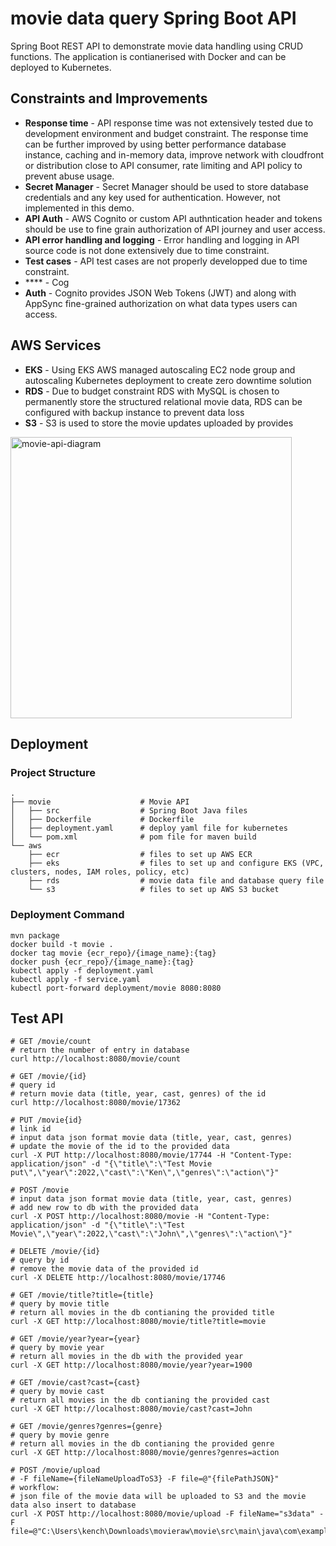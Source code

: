 # movie data query Spring Boot API
Spring Boot REST API to demonstrate movie data handling using CRUD functions. The application is contianerised with Docker and can be deployed to Kubernetes.

## Constraints and Improvements

* **Response time** - API response time was not extensively tested due to development environment and budget constraint. The response time can be further improved by using better performance database instance, caching and in-memory data, improve network with cloudfront or distribution close to API consumer, rate limiting and API policy to prevent abuse usage.
* **Secret Manager** - Secret Manager should be used to store database credentials and any key used for authentication. However, not implemented in this demo.
* **API Auth** - AWS Cognito or custom API authntication header and tokens should be use to fine grain authorization of API journey and user access.
* **API error handling and logging** - Error handling and logging in API source code is not done extensively due to time constraint.
* **Test cases** - API test cases are not properly developped due to time constraint.
* **** - Cog
* **Auth** - Cognito provides JSON Web Tokens (JWT) and along with AppSync fine-grained authorization on what data types users can access.

## AWS Services
* **EKS** - Using EKS AWS managed autoscaling EC2 node group and autoscaling Kubernetes deployment to create zero downtime solution
* **RDS** - Due to budget constraint RDS with MySQL is chosen to permanently store the structured relational movie data, RDS can be configured with backup instance to prevent data loss
* **S3**  - S3 is used to store the movie updates uploaded by provides
<img width="450" alt="movie-api-diagram" src="https://user-images.githubusercontent.com/18232987/207712924-6cd5f5b0-f511-455d-a379-7d0d0262f7d8.png">

## Deployment

### Project Structure

    .
    ├── movie                    # Movie API
    │   ├── src                  # Spring Boot Java files
    │   ├── Dockerfile           # Dockerfile
    │   ├── deployment.yaml      # deploy yaml file for kubernetes
    │   └── pom.xml              # pom file for maven build 
    └── aws
        ├── ecr                  # files to set up AWS ECR
        ├── eks                  # files to set up and configure EKS (VPC, clusters, nodes, IAM roles, policy, etc)
        ├── rds                  # movie data file and database query file
        └── s3                   # files to set up AWS S3 bucket
    

### Deployment Command
```ssh
mvn package
docker build -t movie .
docker tag movie {ecr_repo}/{image_name}:{tag}
docker push {ecr_repo}/{image_name}:{tag}
kubectl apply -f deployment.yaml
kubectl apply -f service.yaml
kubectl port-forward deployment/movie 8080:8080
```

## Test API
```shell
# GET /movie/count
# return the number of entry in database
curl http://localhost:8080/movie/count

# GET /movie/{id}
# query id
# return movie data (title, year, cast, genres) of the id
curl http://localhost:8080/movie/17362

# PUT /movie{id}
# link id
# input data json format movie data (title, year, cast, genres)
# update the movie of the id to the provided data
curl -X PUT http://localhost:8080/movie/17744 -H "Content-Type: application/json" -d "{\"title\":\"Test Movie put\",\"year\":2022,\"cast\":\"Ken\",\"genres\":\"action\"}"

# POST /movie
# input data json format movie data (title, year, cast, genres)
# add new row to db with the provided data
curl -X POST http://localhost:8080/movie -H "Content-Type: application/json" -d "{\"title\":\"Test Movie\",\"year\":2022,\"cast\":\"John\",\"genres\":\"action\"}"

# DELETE /movie/{id}
# query by id
# remove the movie data of the provided id
curl -X DELETE http://localhost:8080/movie/17746

# GET /movie/title?title={title}
# query by movie title
# return all movies in the db contianing the provided title
curl -X GET http://localhost:8080/movie/title?title=movie

# GET /movie/year?year={year}
# query by movie year
# return all movies in the db with the provided year
curl -X GET http://localhost:8080/movie/year?year=1900

# GET /movie/cast?cast={cast}
# query by movie cast
# return all movies in the db contianing the provided cast
curl -X GET http://localhost:8080/movie/cast?cast=John

# GET /movie/genres?genres={genre}
# query by movie genre
# return all movies in the db contianing the provided genre
curl -X GET http://localhost:8080/movie/genres?genres=action

# POST /movie/upload
# -F fileName={fileNameUploadToS3} -F file=@"{filePathJSON}"
# workflow:
# json file of the movie data will be uploaded to S3 and the movie data also insert to database
curl -X POST http://localhost:8080/movie/upload -F fileName="s3data" -F file=@"C:\Users\kench\Downloads\movieraw\movie\src\main\java\com\example\main\s3data.json"
```

